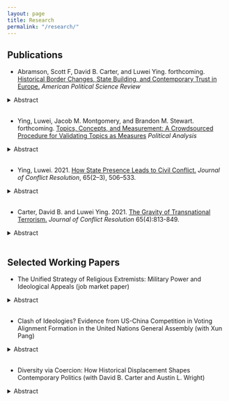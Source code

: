 ```yaml
---
layout: page
title: Research
permalink: "/research/"
---
```


## Publications
* Abramson, Scott F, David B. Carter, and Luwei Ying. forthcoming. <a href="http://ow.ly/pmZe50Iczcj">Historical Border Changes, State Building, and Contemporary Trust in Europe.</a> <i>American Political Science Review</i>
<details><summary>Abstract</summary>
<p>
Political borders profoundly influence outcomes central to international politics. Accordingly, a growing literature shows that historical boundaries affect important macro-outcomes such as patterns of interstate disputes and trade. To explain these findings, existing theories posit that borders have persistent effects on individual-level behavior, but the literature lacks empirical evidence of such effects. Combining spatial data on centuries of border changes in Europe with a wide range of contemporary survey evidence, we show that historical border changes have persistent effects on two of the most politically significant aspects of behavior: individuals’ political and social trust. We demonstrate that in areas where borders frequently changed, individuals are, on average, less trusting of others as well as their governments. We argue that this occurs because border changes disrupt historical state-building processes and limit the formation of interpersonal social networks, which leads to lower levels of trust.
</p>
</details><br />

* Ying, Luwei, Jacob M. Montgomery, and Brandon M. Stewart. forthcoming. <a href="buff.ly/3gFHP0m">Topics, Concepts, and Measurement: A Crowdsourced Procedure for Validating Topics as Measures</a> <i>Political Analysis</i>
<details><summary>Abstract</summary>
<p>
Topic models, as developed in computer science, are effective tools for exploring andsummarizing large document collections. When applied in social science research, how-ever, they are commonly used for measurement, a task that requires careful validationto ensure that the model outputs actually capture the desired concept of interest. Inthis paper, we review current practices for topic validation in the field and show thatextensive model validation is increasingly rare, or at least not systematically reported.To supplement current practices, we refine an existing crowd-sourcing method for validating topic quality (Chang et al., 2009) and go on to create new procedures forvalidating conceptual labels provided by the researcher. We illustrate our method withan analysis of Facebook posts by U.S. Senators and provide software and guidance forresearchers wishing to validate their own topic models. While tailored,  case-specificvalidation exercises will always be best, we aim to improve standard practices by providing general-purpose tools to validate topics as measures
</p>
</details><br />

* Ying, Luwei. 2021. <a href="https://journals.sagepub.com/doi/full/10.1177/0022002720957063?casa_token=kfz-mJJwKWcAAAAA%3A-xRUGfJDKm8-Yv_c0GRJma7E6v0PiI4AINnLUMR6F03GR9xNwwRyeBzhtLgGpTUHKdKyo9r6f8r3">How State Presence Leads to Civil Conflict.</a> <i>Journal of Conflict Resolution</i>, 65(2–3), 506–533.
<details><summary>Abstract</summary>
<p>
Political scientists and policy-makers have long argued that state weakness leads to civil confl ict while enhancing state power helps prevent violence. Why, then, has increased state capacity worldwide recently coincided with more civil conflicts? This study argues that enhanced state presence at the sub-national level -- a symptom of growing state capacity -- may induce violent resistance from the established non-state powers such as local leaders and communities in the short term. Empirically, I conduct two analyses, one at the province level and the other at the ethnic group level. To measure state presence, I use accuracy of census data in the first analysis and global ground transportation data in the second analysis. Results demonstrate that increased state presence triggers civil conflict, particularly in the first five years of such increasing state presence, and this effect is stronger in remote and ethnically heterogeneous regions. Evidence also suggests that ethnic groups settled in peripheral regions are prominent resisters to state penetration. This paper thus expands prior understanding of the role of state power in civil conflicts.
</p>
</details><br />

* Carter, David B. and Luwei Ying. 2021. <a href="https://journals.sagepub.com/doi/full/10.1177/0022002720967444?casa_token=6AtnpSzs3LcAAAAA%3AM7lba8sJ36FANLPKHnKfdGBRCvRpXWZceGHQG-O6aXWf_K7C3Hxnn7u0ttc9hGooegtsFfqlKwcW">The Gravity of Transnational Terrorism.</a> <i>Journal of Conflict Resolution</i> 65(4):813-849.
<details><summary>Abstract</summary>
<p>
Transnational terrorism is an inherently international phenomenon as it involves attacks where the perpetrators are from a different country than the victims. Accordingly, a growing literature explains patterns in transnational attacks with a focus on international variables, for example, the presence of a border wall or alliance patterns. Despite the importance of the topic, no common empirical framework with theoretical basis has emerged to analyze the flows of transnational attacks. We propose that recent versions of the structural gravity model of transnational flows, long the workhorse model in trade economics, can be modified to provide a theoretically motivated model of the flows of transnational terrorist attacks among countries. The gravity model provides several empirical advantages for the study of international variables and transnational terrorism, for example, recent specifications allow the researcher to estimate count models that condition out all time-varying country-level confounders with fixed effects. This facilitates sidestepping the typical problem that any international variables associated with transnational flows are often correlated with omitted or imprecisely measured domestic factors, which draws their estimates into question. Moreover, we demonstrate that the structural gravity model does a much better job in predicting outcomes, particularly when multiple attacks flow across borders.
</p>
</details><br />

<!-- +## Invited to Revise and Resubmit or Under Review+ -->
<!-- +## Under Review+ -->


## Selected Working Papers

* The Unified Strategy of Religious Extremists: Military Power and Ideological Appeals (job market paper)
<details><summary>Abstract</summary>
<p>
Religious extremism is the dominant ideology among contemporary violent non-state actors. However, we know little about religious extremists' strategy in making ideological appeals. This paper studies jihadi groups' ideology as reflected in propaganda and shows that these groups shift on a "religious vs. secular"  spectrum according to the wax and wane of their military power. Weaker groups must prioritize their core fanatic believers and foreground a more radical religious ideal, while stronger groups seek broader support from more moderate individuals and thus pitch themselves more secularly. I illustrate this dynamic with an original database of 84 magazines published regularly by 38 jihadi groups from 1984 to 2019. Further, I leverage approximately 6 million tweets from 21 thousand ISIS-related accounts in 2015 to examine the jihadists' mobilization efforts regarding different audiences. Overall, in sharp contrast to the prevailing view that radical jihadi ideology and violence are bound together, I demonstrate that groups rhetorically emphasize religion when they carry out fewer attacks.
</p>
</details><br />

* Clash of Ideologies? Evidence from US-China Competition in Voting Alignment Formation in the United Nations General Assembly (with Xun Pang)
<details><summary>Abstract</summary>
<p>
The role of ideology in international relations has long been contentious, and the debate is currently centered on whether the US-China competition is only a contest for power or, additionally, a clash of ideologies. The challenge undertaken in this paper is to disentangle the role of ideology as a shaping factor of nation states' sincere preferences and as an instrumental tactic in international cooperation and conflict. Our research provides systemic quantitative evidence of the US-China competition via voting alignment formation in the United Nations General Assembly (UNGA). We directly model actors' preferences in this competition and integrate them into strategic interactions. We then convert the game into a Bayesian statistical estimator. Empirical evidence shows that voting alignments in UNGA fall along the "democracy-authoritarianism" division, which is a result of the competitive buy-in of the United States and China. Furthermore, we find that, apart from serving as tactical instruments for collective actions, ideologies also fundamentally shape the preferences of all parties involved: both the United States and China prefer political allies who share their values, and other states also vote based on their ideological inclinations. These findings highlight the rising concerns over a clash of ideologies between the United States and China, which have profound implications for the future world order.
</p>
</details><br />

* Diversity via Coercion: How Historical Displacement Shapes Contemporary Politics (with David B. Carter and Austin L. Wright)
<details><summary>Abstract</summary>
<p>
Coercive mass-scale population relocation is a prominent historical feature of state-building. Regimes move racial, ethnic, or linguistic groups through various means but the most common political dynamic underlying displacement is intent: consolidation of political control. We evaluate the long-run consequences of mass-scale displacement leveraging a historical episode in Afghanistan: the relocation of Pashtun communities during the rule of Emir Abd-al Rahman. This relocation effort was intended to extend the political authority of the Pashtun majority in areas of ethnic diversity in the north. Using historical records, we reconstruct the map of relocated tribes and leverage novel, microlevel survey data on more than 80,000 subjects to study how contemporary attitudes towards the central government, the Taliban, and identity salience differ across co-ethnic communities separated by the Emir's state-building effort more than a century ago. Contrary to prior work, we find that relocated Pashtuns are more critical of the central government <i>and</i> the Taliban yet are more likely to identify as Afghans (relative their ethnic or tribal affiliation). These results survive a battery of robustness checks and clarify the long-run political consequences of mass-scale resettlement in a highly relevant political context. 
</p>
</details><br />
